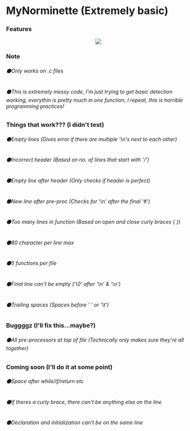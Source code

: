 # MyNorminette (Extremely basic)
### Features

<p align="center">
  <img src="https://i.imgur.com/AW9MLPw.jpg">
</p>

### Note
###### ⚫Only works on .c files
###### ⚫This is extremely messy code, I'm just trying to get basic detection working, everythin is pretty much in one function, I repeat, this is horrible programming practices!

### Things that work??? (I didn't test)
###### ⚫Empty lines (Gives error if there are multiple '\n's next to each other)
###### ⚫Incorrect header (Based on no. of lines that start with '/')
###### ⚫Empty line after header (Only checks if header is perfect)
###### ⚫New line after pre-proc (Checks for '\n' after the final '#')
###### ⚫Too many lines in function (Based on open and close curly braces { })
###### ⚫80 character per line max
###### ⚫5 functions per file
###### ⚫Final line can't be empty ('\0' after '\n' & '\n')
###### ⚫Trailing spaces (Spaces before ' ' or '\t')

### Buggggz (I'll fix this...maybe?)
###### ⚫All pre-processors at top of file (Technically only makes sure they're all together)

### Coming soon (I'll do it at some point)
###### ⚫Space after while/if/return etc
###### ⚫If theres a curly brace, there can't be anything else on the line
###### ⚫Declaration and initialization can't be on the same line
